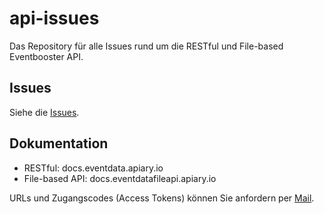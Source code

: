 # api-issues

Das Repository für alle Issues rund um die RESTful und File-based Eventbooster API. 

## Issues

Siehe die [Issues](/../../issues).

## Dokumentation

- RESTful:
  docs.eventdata.apiary.io
- File-based API:
  docs.eventdatafileapi.apiary.io
  
URLs und Zugangscodes (Access Tokens) können Sie anfordern per [Mail](mailto:api@eventbooster.ch).
